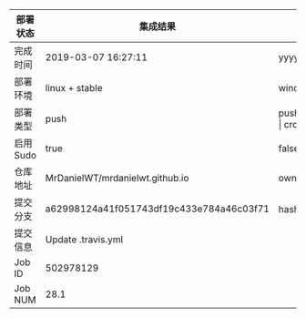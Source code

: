 部署状态 | 集成结果 | 参考值
---|---|---
完成时间 | 2019-03-07 16:27:11 | yyyy-mm-dd hh:mm:ss
部署环境 | linux + stable | window \| linux + stable
部署类型 | push | push \| pull_request \| api \| cron
启用Sudo | true | false \| true
仓库地址 | MrDanielWT/mrdanielwt.github.io | owner_name/repo_name
提交分支 | a62998124a41f051743df19c433e784a46c03f71 | hash 16位
提交信息 | Update .travis.yml |
Job ID   | 502978129 |
Job NUM  | 28.1 |
